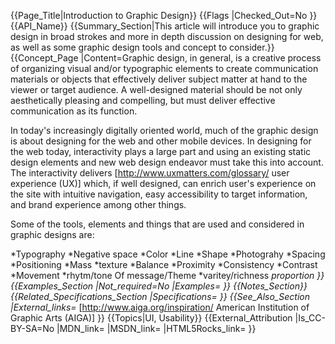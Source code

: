 {{Page_Title|Introduction to Graphic Design}}
{{Flags
|Checked_Out=No
}}
{{API_Name}}
{{Summary_Section|This article will introduce you to graphic design in broad strokes and more in depth discussion on designing for web, as well as some graphic design tools and concept to consider.}}
{{Concept_Page
|Content=Graphic design, in general, is a creative process of organizing visual and/or typographic elements to create communication materials or objects that effectively deliver subject matter at hand to the viewer or target audience.  A well-designed material should be not only aesthetically pleasing and compelling, but must deliver effective communication as its function.  

In today's increasingly digitally oriented world, much of the graphic design is about designing for the web and other mobile devices.  In designing for the web today, interactivity plays a large part and using an existing static design elements and new web design endeavor must take this into account.  The interactivity delivers [http://www.uxmatters.com/glossary/ user experience (UX)] which, if well designed, can enrich user's experience on the site with intuitive navigation, easy accessibility to target information, and brand experience among other things.

Some of the tools, elements and things that are used and considered in graphic designs are:


*Typography
*Negative space
*Color
*Line
*Shape
*Photograhy
*Spacing
*Positioning
*Mass
*texture
*Balance
*Proximity
*Consistency
*Contrast
*Movement
*rhytm/tone Of message/Theme
*varitey/richness
*proportion
}}
{{Examples_Section
|Not_required=No
|Examples=
}}
{{Notes_Section}}
{{Related_Specifications_Section
|Specifications=
}}
{{See_Also_Section
|External_links=* [http://www.aiga.org/inspiration/ American Institution of Graphic Arts (AIGA)]
}}
{{Topics|UI, Usability}}
{{External_Attribution
|Is_CC-BY-SA=No
|MDN_link=
|MSDN_link=
|HTML5Rocks_link=
}}